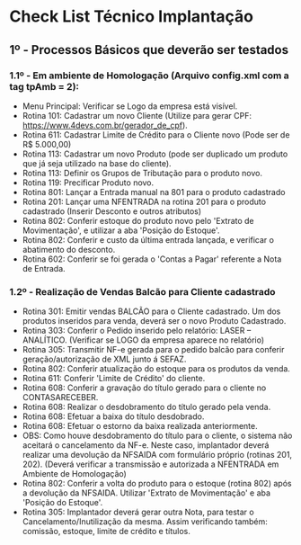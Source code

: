 # Check List Técnico Implantação

## 1º - Processos Básicos que deverão ser testados

### 1.1º - Em ambiente de Homologação (Arquivo config.xml com a tag tpAmb = 2):

* Menu Principal: Verificar se Logo da empresa está visível.
* Rotina 101: Cadastrar um novo Cliente (Utilize para gerar CPF: https://www.4devs.com.br/gerador_de_cpf).
* Rotina 611: Cadastrar Limite de Crédito para o Cliente novo (Pode ser de R$ 5.000,00)
* Rotina 113: Cadastrar um novo Produto (pode ser duplicado um produto que já seja utilizado na base do cliente).
* Rotina 113: Definir os Grupos de Tributação para o produto novo.
* Rotina 119: Precificar Produto novo.
* Rotina 801: Lançar a Entrada manual na 801 para o produto cadastrado
* Rotina 201: Lançar uma NFENTRADA na rotina 201 para o produto cadastrado (Inserir Desconto e outros atributos)
* Rotina 802: Conferir estoque do produto novo pelo 'Extrato de Movimentação', e utilizar a aba 'Posição do Estoque'.
* Rotina 802: Conferir e custo da última entrada lançada, e verificar o abatimento do desconto.
* Rotina 602: Conferir se foi gerada o 'Contas a Pagar' referente a Nota de Entrada.

### 1.2º - Realização de Vendas Balcão para Cliente cadastrado

* Rotina 301: Emitir vendas BALCÃO para o Cliente cadastrado. Um dos produtos inseridos para venda, deverá ser o novo Produto Cadastrado.
* Rotina 303: Conferir o Pedido inserido pelo relatório: LASER – ANALÍTICO. (Verificar se LOGO da empresa aparece no relatório)
* Rotina 305: Transmitir NF-e gerada para o pedido balcão para conferir geração/autorização de XML junto á SEFAZ.
* Rotina 802: Conferir atualização do estoque para os produtos da venda.
* Rotina 611: Conferir 'Limite de Crédito' do cliente.
* Rotina 608: Conferir a gravação do título gerado para o cliente no CONTASARECEBER.
* Rotina 608: Realizar o desdobramento do título gerado pela venda.
* Rotina 608: Efetuar a baixa do título desdobrado.
* Rotina 608: Efetuar o estorno da baixa realizada anteriormente.
* OBS: Como houve desdobramento do título para o cliente, o sistema não aceitará o cancelamento da NF-e. Neste caso, implantador deverá realizar uma devolução da NFSAIDA com formulário próprio (rotinas 201, 202). (Deverá verificar a transmissão e autorizada a NFENTRADA em Ambiente de Homologação)
* Rotina 802: Conferir a volta do produto para o estoque (rotina 802) após a devolução da NFSAIDA. Utilizar 'Extrato de Movimentação' e aba 'Posição do Estoque'.
* Rotina 305: Implantador deverá gerar outra Nota, para testar o Cancelamento/Inutilização da mesma. Assim verificando também: comissão, estoque, limite de crédito e títulos.
